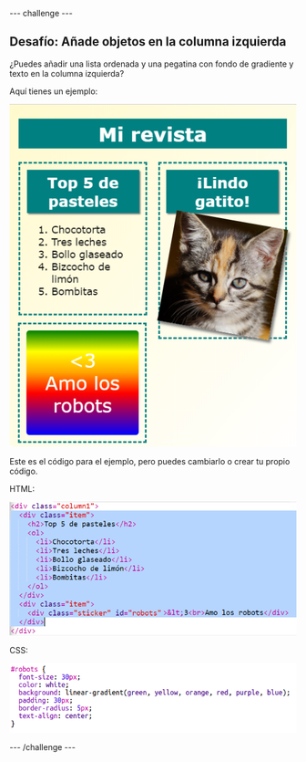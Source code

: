 --- challenge ---

## Desafío: Añade objetos en la columna izquierda

¿Puedes añadir una lista ordenada y una pegatina con fondo de gradiente y texto en la columna izquierda?

Aquí tienes un ejemplo:

![Captura de pantalla](images/magazine-challenge1-example.png)

Este es el código para el ejemplo, pero puedes cambiarlo o crear tu propio código.

HTML:

![Captura de pantalla](images/magazine-challenge1.png)

CSS:

![Captura de pantalla](images/magazine-challenge1-style.png)

--- /challenge ---